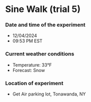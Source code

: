 # Sine Walk (trial 5)

### Date and time of the experiment
- 12/04/2024
- 09:53 PM EST

### Current weather conditions
- Temperature: 33°F
- Forecast: Snow

### Location of experiment
- Get Air parking lot, Tonawanda, NY